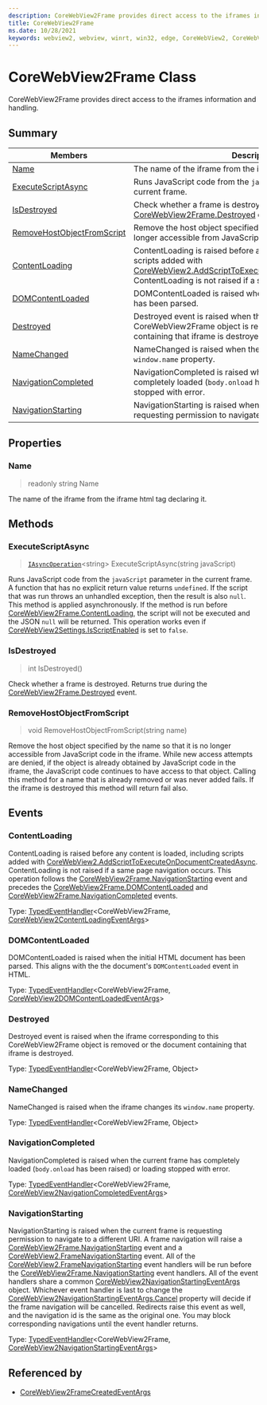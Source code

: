 ```yaml
---
description: CoreWebView2Frame provides direct access to the iframes information and handling.
title: CoreWebView2Frame
ms.date: 10/28/2021
keywords: webview2, webview, winrt, win32, edge, CoreWebView2, CoreWebView2Controller, browser control, edge html, CoreWebView2Frame
---
```


# CoreWebView2Frame Class



CoreWebView2Frame provides direct access to the iframes information and handling.

## Summary

Members|Description
--|--
[Name](#name) | The name of the iframe from the iframe html tag declaring it.
[ExecuteScriptAsync](#executescriptasync) | Runs JavaScript code from the `javaScript` parameter in the current frame.
[IsDestroyed](#isdestroyed) | Check whether a frame is destroyed. Returns true during the [CoreWebView2Frame.Destroyed](corewebview2frame.md#destroyed) event.
[RemoveHostObjectFromScript](#removehostobjectfromscript) | Remove the host object specified by the name so that it is no longer accessible from JavaScript code in the iframe.
[ContentLoading](#contentloading) | ContentLoading is raised before any content is loaded, including scripts added with [CoreWebView2.AddScriptToExecuteOnDocumentCreatedAsync](corewebview2.md#addscripttoexecuteondocumentcreatedasync). ContentLoading is not raised if a same page navigation occurs.
[DOMContentLoaded](#domcontentloaded) | DOMContentLoaded is raised when the initial HTML document has been parsed.
[Destroyed](#destroyed) | Destroyed event is raised when the iframe corresponding to this CoreWebView2Frame object is removed or the document containing that iframe is destroyed.
[NameChanged](#namechanged) | NameChanged is raised when the iframe changes its `window.name` property.
[NavigationCompleted](#navigationcompleted) | NavigationCompleted is raised when the current frame has completely loaded (`body.onload` has been raised) or loading stopped with error.
[NavigationStarting](#navigationstarting) | NavigationStarting is raised when the current frame is requesting permission to navigate to a different URI.

## Properties

### Name

> readonly  string Name

The name of the iframe from the iframe html tag declaring it.



## Methods

### ExecuteScriptAsync

> [`IAsyncOperation`](/uwp/api/Windows.Foundation.IAsyncOperation-1)&lt;string&gt; ExecuteScriptAsync(string javaScript)

Runs JavaScript code from the `javaScript` parameter in the current frame.
A function that has no explicit return value returns `undefined`. If the script that was run throws an unhandled exception, then the result is also `null`. This method is applied asynchronously.
If the method is run before [CoreWebView2Frame.ContentLoading](corewebview2frame.md#contentloading), the script will not be executed and the JSON `null` will be returned.
This operation works even if [CoreWebView2Settings.IsScriptEnabled](corewebview2settings.md#isscriptenabled) is set to `false`.



### IsDestroyed

> int IsDestroyed()

Check whether a frame is destroyed. Returns true during the [CoreWebView2Frame.Destroyed](corewebview2frame.md#destroyed) event.



### RemoveHostObjectFromScript

> void RemoveHostObjectFromScript(string name)

Remove the host object specified by the name so that it is no longer accessible from JavaScript code in the iframe.
While new access attempts are denied, if the object is already obtained by JavaScript code in the iframe, the JavaScript code continues to have access to that object. Calling this method for a name that is already removed or was never added fails. If the iframe is destroyed this method will return fail also.




## Events

### ContentLoading

ContentLoading is raised before any content is loaded, including scripts added with [CoreWebView2.AddScriptToExecuteOnDocumentCreatedAsync](corewebview2.md#addscripttoexecuteondocumentcreatedasync). ContentLoading is not raised if a same page navigation occurs.
This operation follows the [CoreWebView2Frame.NavigationStarting](corewebview2frame.md#navigationstarting) event and precedes the [CoreWebView2Frame.DOMContentLoaded](corewebview2frame.md#domcontentloaded) and [CoreWebView2Frame.NavigationCompleted](corewebview2frame.md#navigationcompleted) events.

Type: [TypedEventHandler](/uwp/api/Windows.Foundation.TypedEventHandler-2)&lt;CoreWebView2Frame, [CoreWebView2ContentLoadingEventArgs](corewebview2contentloadingeventargs.md)&gt;

### DOMContentLoaded

DOMContentLoaded is raised when the initial HTML document has been parsed.
This aligns with the the document's `DOMContentLoaded` event in HTML.

Type: [TypedEventHandler](/uwp/api/Windows.Foundation.TypedEventHandler-2)&lt;CoreWebView2Frame, [CoreWebView2DOMContentLoadedEventArgs](corewebview2domcontentloadedeventargs.md)&gt;

### Destroyed

Destroyed event is raised when the iframe corresponding to this CoreWebView2Frame object is removed or the document containing that iframe is destroyed.

Type: [TypedEventHandler](/uwp/api/Windows.Foundation.TypedEventHandler-2)&lt;CoreWebView2Frame, Object&gt;

### NameChanged

NameChanged is raised when the iframe changes its `window.name` property.

Type: [TypedEventHandler](/uwp/api/Windows.Foundation.TypedEventHandler-2)&lt;CoreWebView2Frame, Object&gt;

### NavigationCompleted

NavigationCompleted is raised when the current frame has completely loaded (`body.onload` has been raised) or loading stopped with error.

Type: [TypedEventHandler](/uwp/api/Windows.Foundation.TypedEventHandler-2)&lt;CoreWebView2Frame, [CoreWebView2NavigationCompletedEventArgs](corewebview2navigationcompletedeventargs.md)&gt;

### NavigationStarting

NavigationStarting is raised when the current frame is requesting permission to navigate to a different URI.
A frame navigation will raise a [CoreWebView2Frame.NavigationStarting](corewebview2frame.md#navigationstarting) event and a [CoreWebView2.FrameNavigationStarting](corewebview2.md#framenavigationstarting) event. All of the [CoreWebView2.FrameNavigationStarting](corewebview2.md#framenavigationstarting) event handlers will be run before the [CoreWebView2Frame.NavigationStarting](corewebview2frame.md#navigationstarting) event handlers. All of the event handlers share a common [CoreWebView2NavigationStartingEventArgs](corewebview2navigationstartingeventargs.md) object. Whichever event handler is last to change the [CoreWebView2NavigationStartingEventArgs.Cancel](corewebview2navigationstartingeventargs.md#cancel) property will decide if the frame navigation will be cancelled.
Redirects raise this event as well, and the navigation id is the same as the original one. You may block corresponding navigations until the event handler returns.

Type: [TypedEventHandler](/uwp/api/Windows.Foundation.TypedEventHandler-2)&lt;CoreWebView2Frame, [CoreWebView2NavigationStartingEventArgs](corewebview2navigationstartingeventargs.md)&gt;



## Referenced by

- [CoreWebView2FrameCreatedEventArgs](corewebview2framecreatedeventargs.md)
